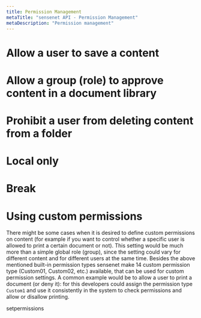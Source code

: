 ```yaml
---
title: Permission Management
metaTitle: "sensenet API - Permission Management"
metaDescription: "Permission management"
---
```


# Allow a user to save a content

# Allow a group (role) to approve content in a document library

# Prohibit a user from deleting content from a folder

# Local only

# Break

# Using custom permissions

There might be some cases when it is desired to define custom permissions on content (for example if you want to control whether a specific user is allowed to print a certain document or not). This setting would be much more than a simple global role (group), since the setting could vary for different content and for different users at the same time. Besides the above mentioned built-in permission types sensenet make 14 custom permission type (Custom01, Custom02, etc.) available, that can be used for custom permission settings. A common example would be to allow a user to print a document (or deny it): for this developers could assign the permission type `Custom1` and use it consistently in the system to check permissions and allow or disallow printing.



setpermissions
